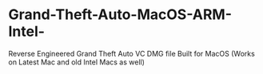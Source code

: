 # Grand-Theft-Auto-MacOS-ARM-Intel-
Reverse Engineered Grand Theft Auto VC DMG file Built for MacOS (Works on Latest Mac and old Intel Macs as well)
